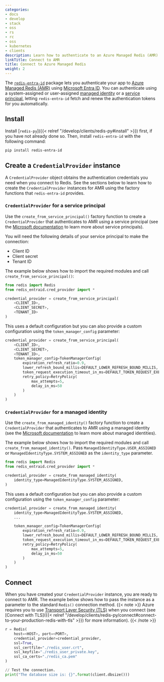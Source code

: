 ```yaml
---
categories:
- docs
- develop
- stack
- oss
- rs
- rc
- oss
- kubernetes
- clients
description: Learn how to authenticate to an Azure Managed Redis (AMR) database
linkTitle: Connect to AMR
title: Connect to Azure Managed Redis
weight: 2
---
```


The [`redis-entra-id`](https://github.com/redis/redis-py-entraid) package
lets you authenticate your app to
[Azure Managed Redis (AMR)](https://azure.microsoft.com/en-us/products/managed-redis)
using [Microsoft Entra ID](https://learn.microsoft.com/en-us/entra/identity/).
You can authenticate using a system-assigned or user-assigned
[managed identity](https://learn.microsoft.com/en-us/entra/identity/managed-identities-azure-resources/overview)
or a [service principal](https://learn.microsoft.com/en-us/entra/identity-platform/app-objects-and-service-principals),
letting `redis-entra-id` fetch and renew the authentication tokens for you automatically.

## Install

Install [`redis-py`]({{< relref "/develop/clients/redis-py#install" >}}) first,
if you have not already done so. Then, install `redis-entra-id` with the
following command:

```bash
pip install redis-entra-id
```

## Create a `CredentialProvider` instance

A `CredentialProvider` object obtains the authentication credentials you
need when you connect to Redis. See the sections below to learn how
to create the `CredentialProvider` instances for AMR
using the factory functions that `redis-entra-id` provides.


### `CredentialProvider` for a service principal

Use the `create_from_service_principal()` factory function to create a
`CredentialProvider` that authenticates to AMR using a
service principal (see the
[Microsoft documentation](https://learn.microsoft.com/en-us/entra/identity-platform/app-objects-and-service-principals) to learn more about service principals).

You will need the following details of your service principal to make the connection:

- Client ID
- Client secret
- Tenant ID

The example below shows how to import the required modules and call
`create_from_service_principal()`:

```python
from redis import Redis
from redis_entraid.cred_provider import *

credential_provider = create_from_service_principal(
    <CLIENT_ID>,
    <CLIENT_SECRET>,
    <TENANT_ID>
)
```

This uses a default configuration but you can also provide a custom
configuration using the `token_manager_config` parameter:

```python
credential_provider = create_from_service_principal(
    <CLIENT_ID>, 
    <CLIENT_SECRET>, 
    <TENANT_ID>,
    token_manager_config=TokenManagerConfig(
        expiration_refresh_ratio=0.9,
        lower_refresh_bound_millis=DEFAULT_LOWER_REFRESH_BOUND_MILLIS,
        token_request_execution_timeout_in_ms=DEFAULT_TOKEN_REQUEST_EXECUTION_TIMEOUT_IN_MS,
        retry_policy=RetryPolicy(
            max_attempts=5,
            delay_in_ms=50
        )
    )
)
```

### `CredentialProvider` for a managed identity

Use the `create_from_managed_identity()` factory function to create a
`CredentialProvider` that authenticates to AMR using a
managed identity (see the
[Microsoft documentation](https://learn.microsoft.com/en-us/entra/identity/managed-identities-azure-resources/overview) to learn more about managed identities).

The example below shows how to import the required modules and call
`create_from_managed_identity()`.
Pass `ManagedIdentityType.USER_ASSIGNED` or `ManagedIdentityType.SYSTEM_ASSIGNED`
as the `identity_type` parameter.

```python
from redis import Redis
from redis_entraid.cred_provider import *

credential_provider = create_from_managed_identity(
    identity_type=ManagedIdentityType.SYSTEM_ASSIGNED,
)
```

This uses a default configuration but you can also provide a custom
configuration using the `token_manager_config` parameter:

```python
credential_provider = create_from_managed_identity(
    identity_type=ManagedIdentityType.SYSTEM_ASSIGNED, 
    ...

    token_manager_config=TokenManagerConfig(
        expiration_refresh_ratio=0.9,
        lower_refresh_bound_millis=DEFAULT_LOWER_REFRESH_BOUND_MILLIS,
        token_request_execution_timeout_in_ms=DEFAULT_TOKEN_REQUEST_EXECUTION_TIMEOUT_IN_MS,
        retry_policy=RetryPolicy(
            max_attempts=5,
            delay_in_ms=50
        )
    )
)
```

## Connect

When you have created your `CredentialProvider` instance, you are ready to
connect to AMR.
The example below shows how to pass the instance as a parameter to the standard
`Redis()` connection method.
{{< note >}} Azure requires you to use
[Transport Layer Security (TLS)](https://en.wikipedia.org/wiki/Transport_Layer_Security)
when you connect (see
[Connect with TLS]({{< relref "/develop/clients/redis-py/connect#connect-to-your-production-redis-with-tls" >}}) for more information).
{{< /note >}}

```python
r = Redis(
    host=<HOST>, port=<PORT>,
    credential_provider=credential_provider,
    ssl=True,
    ssl_certfile="./redis_user.crt",
    ssl_keyfile="./redis_user_private.key",
    ssl_ca_certs="./redis_ca.pem"
)

// Test the connection.
print("The database size is: {}".format(client.dbsize()))
```
